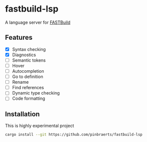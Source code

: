 # fastbuild-lsp

A language server for [FASTBuild](https://fastbuild.org)

## Features

- [x] Syntax checking
- [x] Diagnostics
- [ ] Semantic tokens
- [ ] Hover
- [ ] Autocompletion
- [ ] Go to definition
- [ ] Rename
- [ ] Find references
- [ ] Dynamic type checking
- [ ] Code formatting

## Installation

This is highly experimental project

```sh
cargo install --git https://github.com/pinbraerts/fastbuild-lsp
```
